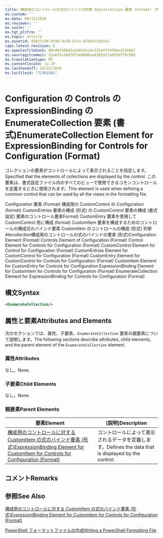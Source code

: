 ```yaml
---
title: 構成用のコントロールの式のバインドの列挙 Atecollection 要素 (Format) |Microsoft Docs
ms.custom: ''
ms.date: 09/13/2016
ms.reviewer: ''
ms.suite: ''
ms.tgt_pltfrm: ''
ms.topic: article
ms.assetid: d5027c99-9f88-4c59-87ce-8793ef1d2fe3
caps.latest.revision: 6
ms.openlocfilehash: 09c893500d1a340c01c0c5254f5f4fbbed7264bf
ms.sourcegitcommit: 52a67bcd9d7bf3e8600ea4302d1fa8970ff9c998
ms.translationtype: MT
ms.contentlocale: ja-JP
ms.lasthandoff: 10/15/2019
ms.locfileid: "72363261"
---
```

# <a name="enumeratecollection-element-for-expressionbinding-for-controls-for-configuration-format"></a><span data-ttu-id="90499-102">Configuration の Controls の ExpressionBinding の EnumerateCollection 要素 (書式)</span><span class="sxs-lookup"><span data-stu-id="90499-102">EnumerateCollection Element for ExpressionBinding for Controls for Configuration (Format)</span></span>

<span data-ttu-id="90499-103">コレクションの要素がコントロールによって表示されることを指定します。</span><span class="sxs-lookup"><span data-stu-id="90499-103">Specified that the elements of collections are displayed by the control.</span></span> <span data-ttu-id="90499-104">この要素は、書式設定ファイル内のすべてのビューで使用できるコモンコントロールを定義するときに使用されます。</span><span class="sxs-lookup"><span data-stu-id="90499-104">This element is used when defining a common control that can be used by all the views in the formatting file.</span></span>

<span data-ttu-id="90499-105">Configuration 要素 (Format) 構成用の CustomControl の Configuration (format) CustomEntries 要素の構成 (形式) の CustomControl 要素の構成 (書式設定) 要素のコントロール要素Format) CustomEntry 要素を使用して CustomControl 用に構成 (format) CustomItem 要素を構成するためのコントロールの構成式のバインド要素 CustomItem のコントロールの構成 (形式) 列挙 Atecollection構成用のコントロールの式のバインドの要素 (形式)</span><span class="sxs-lookup"><span data-stu-id="90499-105">Configuration Element (Format) Controls Element of Configuration (Format) Control Element for Controls for Configuration (Format) CustomControl Element for Control for Configuration (Format) CustomEntries Element for CustomControl for Configuration (Format) CustomEntry Element for CustomControl for Controls for Configuration (Format) CustomItem Element for CustomEntry for Controls for Configuration ExpressionBinding Element for CustomItem for Controls for Configuration (Format) EnumerateCollection Element for ExpressionBinding for Controls for Configuration (Format)</span></span>

## <a name="syntax"></a><span data-ttu-id="90499-106">構文</span><span class="sxs-lookup"><span data-stu-id="90499-106">Syntax</span></span>

```xml
<EnumerateCollection/>
```

## <a name="attributes-and-elements"></a><span data-ttu-id="90499-107">属性と要素</span><span class="sxs-lookup"><span data-stu-id="90499-107">Attributes and Elements</span></span>

<span data-ttu-id="90499-108">次のセクションでは、属性、子要素、`EnumerateCollection` 要素の親要素について説明します。</span><span class="sxs-lookup"><span data-stu-id="90499-108">The following sections describe attributes, child elements, and the parent element of the `EnumerateCollection` element.</span></span>

### <a name="attributes"></a><span data-ttu-id="90499-109">属性</span><span class="sxs-lookup"><span data-stu-id="90499-109">Attributes</span></span>

<span data-ttu-id="90499-110">なし。</span><span class="sxs-lookup"><span data-stu-id="90499-110">None.</span></span>

### <a name="child-elements"></a><span data-ttu-id="90499-111">子要素</span><span class="sxs-lookup"><span data-stu-id="90499-111">Child Elements</span></span>

<span data-ttu-id="90499-112">なし。</span><span class="sxs-lookup"><span data-stu-id="90499-112">None.</span></span>

### <a name="parent-elements"></a><span data-ttu-id="90499-113">親要素</span><span class="sxs-lookup"><span data-stu-id="90499-113">Parent Elements</span></span>

|<span data-ttu-id="90499-114">要素</span><span class="sxs-lookup"><span data-stu-id="90499-114">Element</span></span>|<span data-ttu-id="90499-115">[説明]</span><span class="sxs-lookup"><span data-stu-id="90499-115">Description</span></span>|
|-------------|-----------------|
|[<span data-ttu-id="90499-116">構成用のコントロールに対する CustomItem の式のバインド要素 (形式)</span><span class="sxs-lookup"><span data-stu-id="90499-116">ExpressionBinding Element for CustomItem for Controls for Configuration (Format)</span></span>](./expressionbinding-element-for-customitem-for-controls-for-configuration-format.md)|<span data-ttu-id="90499-117">コントロールによって表示されるデータを定義します。</span><span class="sxs-lookup"><span data-stu-id="90499-117">Defines the data that is displayed by the control.</span></span>|

## <a name="remarks"></a><span data-ttu-id="90499-118">コメント</span><span class="sxs-lookup"><span data-stu-id="90499-118">Remarks</span></span>

## <a name="see-also"></a><span data-ttu-id="90499-119">参照</span><span class="sxs-lookup"><span data-stu-id="90499-119">See Also</span></span>

[<span data-ttu-id="90499-120">構成用のコントロールに対する CustomItem の式のバインド要素 (形式)</span><span class="sxs-lookup"><span data-stu-id="90499-120">ExpressionBinding Element for CustomItem for Controls for Configuration (Format)</span></span>](./expressionbinding-element-for-customitem-for-controls-for-configuration-format.md)

[<span data-ttu-id="90499-121">PowerShell フォーマットファイルの作成</span><span class="sxs-lookup"><span data-stu-id="90499-121">Writing a PowerShell Formatting File</span></span>](./writing-a-powershell-formatting-file.md)
